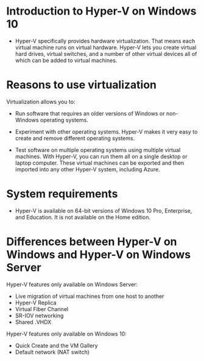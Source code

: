 # Introduction to Hyper-V on Windows 10
- Hyper-V specifically provides hardware virtualization. That means each virtual machine runs on virtual hardware. Hyper-V lets you create virtual hard drives, virtual switches, and a number of other virtual devices all of which can be added to virtual machines.
# Reasons to use virtualization
Virtualization allows you to:

- Run software that requires an older versions of Windows or non-Windows operating systems.

- Experiment with other operating systems. Hyper-V makes it very easy to create and remove different operating systems.

- Test software on multiple operating systems using multiple virtual machines. With Hyper-V, you can run them all on a single desktop or laptop computer. These virtual machines can be exported and then imported into any other Hyper-V system, including Azure.

# System requirements
- Hyper-V is available on 64-bit versions of Windows 10 Pro, Enterprise, and Education. It is not available on the Home edition.
# Differences between Hyper-V on Windows and Hyper-V on Windows Server
Hyper-V features only available on Windows Server:

- Live migration of virtual machines from one host to another
- Hyper-V Replica
- Virtual Fiber Channel
- SR-IOV networking
- Shared .VHDX

Hyper-V features only available on Windows 10:
- Quick Create and the VM Gallery
- Default network (NAT switch)
